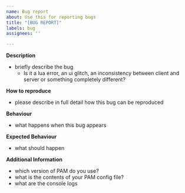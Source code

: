 ```yaml
---
name: Bug report
about: Use this for reporting bugs
title: "[BUG REPORT]"
labels: bug
assignees: ''

---
```


**Description**
- briefly describe the bug
  - Is it a lua error, an ui glitch, an inconsistency between client and server or something completely different?

**How to reproduce**
- please describe in full detail how this bug can be reproduced

**Behaviour**
- what happens when this bug appears

**Expected Behaviour**
- what should happen 

**Additional Information**
- which version of PAM do you use?
- what is the contents of your PAM config file?
- what are the console logs
